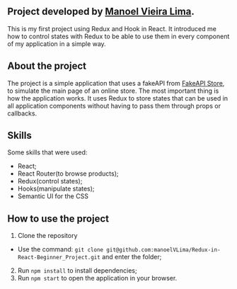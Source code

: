 ## Project developed by [Manoel Vieira Lima](https://www.linkedin.com/in/manoel-vieira-lima-junior-589838127/).

This is my first project using Redux and Hook in React. It introduced me how to control states with Redux to be able to use them in every component of my application in a simple way.

## About the project

The project is a simple application that uses a fakeAPI from [FakeAPI Store](https://fakestoreapi.com/), to simulate the main page of an online store. The most important thing is how the application works. It uses Redux to store states that can be used in all application components without having to pass them through props or callbacks.

## Skills

Some skills that were used:
- React;
- React Router(to browse products);
- Redux(control states);
- Hooks(manipulate states);
- Semantic UI for the CSS

## How to use the project

1. Clone the repository
  - Use the command: `git clone git@github.com:manoelVLima/Redux-in-React-Beginner_Project.git` and enter the folder;
2. Run `npm install` to install dependencies;
3. Run `npm start` to open the application in your browser.